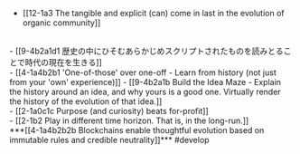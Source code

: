 - [[12-1a3 The tangible and explicit (can) come in last in the evolution of organic community]]
<br>
- [[9-4b2a1d1 歴史の中にひそむあらかじめスクリプトされたものを読みとることで時代の現在を生きる]]
<br>
- [[4-1a4b2b1 'One-of-those' over one-off - Learn from history (not just from your 'own' experience)]]
  - [[9-4b2a1b Build the Idea Maze - Explain the history around an idea, and why yours is a good one. Virtually render the history of the evolution of that idea.]]
<br>
- [[2-1a0c1c Purpose (and curiosity) beats for-profit]]
<br>
- [[2-1b2 Play in different time horizon. That is, in the long-run.]]
<br>
***[[4-1a4b2b2b Blockchains enable thoughtful evolution based on immutable rules and credible neutrality]]*** #develop 
